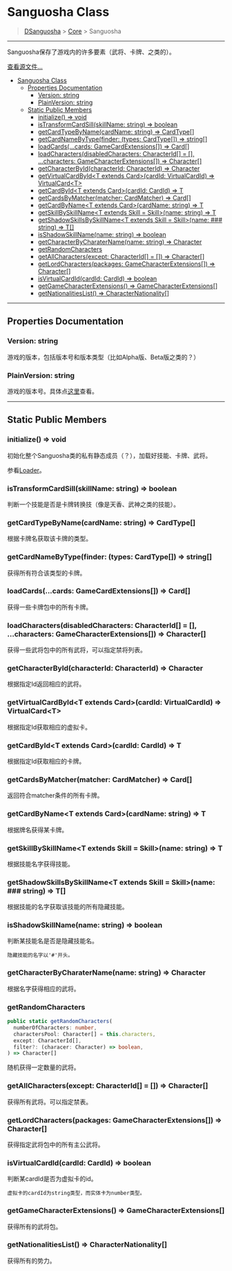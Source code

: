 # Sanguosha Class

> [DSanguosha](../index.md) > [Core](./core_index.md) > Sanguosha

___

Sanguosha保存了游戏内的许多要素（武将、卡牌、之类的）。

[查看源文件...](../../../src/core/game/engine.ts)

- [Sanguosha Class](#sanguosha-class)
  - [Properties Documentation](#properties-documentation)
    - [Version: string](#version-string)
    - [PlainVersion: string](#plainversion-string)
  - [Static Public Members](#static-public-members)
    - [initialize() => void](#initialize--void)
    - [isTransformCardSill(skillName: string) => boolean](#istransformcardsillskillname-string--boolean)
    - [getCardTypeByName(cardName: string) => CardType[]](#getcardtypebynamecardname-string--cardtype)
    - [getCardNameByType(finder: (types: CardType[]) => string[]](#getcardnamebytypefinder-types-cardtype--string)
    - [loadCards(...cards: GameCardExtensions[]) => Card[]](#loadcardscards-gamecardextensions--card)
    - [loadCharacters(disabledCharacters: CharacterId[] = [], ...characters: GameCharacterExtensions[]) => Character[]](#loadcharactersdisabledcharacters-characterid---characters-gamecharacterextensions--character)
    - [getCharacterById(characterId: CharacterId) => Character](#getcharacterbyidcharacterid-characterid--character)
    - [getVirtualCardById\<T extends Card>(cardId: VirtualCardId) => VirtualCard\<T>](#getvirtualcardbyidt-extends-cardcardid-virtualcardid--virtualcardt)
    - [getCardById\<T extends Card>(cardId: CardId) => T](#getcardbyidt-extends-cardcardid-cardid--t)
    - [getCardsByMatcher(matcher: CardMatcher) => Card[]](#getcardsbymatchermatcher-cardmatcher--card)
    - [getCardByName\<T extends Card>(cardName: string) => T](#getcardbynamet-extends-cardcardname-string--t)
    - [getSkillBySkillName\<T extends Skill = Skill>(name: string) => T](#getskillbyskillnamet-extends-skill--skillname-string--t)
    - [getShadowSkillsBySkillName\<T extends Skill = Skill>(name: ### string) => T[]](#getshadowskillsbyskillnamet-extends-skill--skillname--string--t)
    - [isShadowSkillName(name: string) => boolean](#isshadowskillnamename-string--boolean)
    - [getCharacterByCharaterName(name: string) => Character](#getcharacterbycharaternamename-string--character)
    - [getRandomCharacters](#getrandomcharacters)
    - [getAllCharacters(except: CharacterId[] = []) => Character[]](#getallcharactersexcept-characterid----character)
    - [getLordCharacters(packages: GameCharacterExtensions[]) => Character[]](#getlordcharacterspackages-gamecharacterextensions--character)
    - [isVirtualCardId(cardId: CardId) => boolean](#isvirtualcardidcardid-cardid--boolean)
    - [getGameCharacterExtensions() => GameCharacterExtensions[]](#getgamecharacterextensions--gamecharacterextensions)
    - [getNationalitiesList() => CharacterNationality[]](#getnationalitieslist--characternationality)

___

## Properties Documentation

### Version: string

游戏的版本，包括版本号和版本类型（比如Alpha版、Beta版之类的？）

### PlainVersion: string

游戏的版本号。具体点[这里](../../../src/core/game/version.ts)查看。

___

## Static Public Members

### initialize() => void

初始化整个Sanguosha类的私有静态成员（？），加载好技能、卡牌、武将。

参看[Loader](./loader.md)。

### isTransformCardSill(skillName: string) => boolean

判断一个技能是否是卡牌转换技（像是天香、武神之类的技能）。

### getCardTypeByName(cardName: string) => CardType[]

根据卡牌名获取该卡牌的类型。

### getCardNameByType(finder: (types: CardType[]) => string[]

获得所有符合该类型的卡牌。

### loadCards(...cards: GameCardExtensions[]) => Card[]

获得一些卡牌包中的所有卡牌。

### loadCharacters(disabledCharacters: CharacterId[] = [], ...characters: GameCharacterExtensions[]) => Character[]

获得一些武将包中的所有武将，可以指定禁将列表。

### getCharacterById(characterId: CharacterId) => Character

根据指定Id返回相应的武将。

### getVirtualCardById\<T extends Card>(cardId: VirtualCardId) => VirtualCard\<T>

根据指定Id获取相应的虚拟卡。

### getCardById\<T extends Card>(cardId: CardId) => T

根据指定Id获取相应的卡牌。

### getCardsByMatcher(matcher: CardMatcher) => Card[]

返回符合matcher条件的所有卡牌。

### getCardByName\<T extends Card>(cardName: string) => T

根据牌名获得某卡牌。

### getSkillBySkillName\<T extends Skill = Skill>(name: string) => T

根据技能名字获得技能。

### getShadowSkillsBySkillName\<T extends Skill = Skill>(name: ### string) => T[]

根据技能的名字获取该技能的所有隐藏技能。

### isShadowSkillName(name: string) => boolean

判断某技能名是否是隐藏技能名。

`隐藏技能的名字以'#'开头。`

### getCharacterByCharaterName(name: string) => Character

根据名字获得相应的武将。

### getRandomCharacters

```ts
public static getRandomCharacters(
  numberOfCharacters: number,
  charactersPool: Character[] = this.characters,
  except: CharacterId[],
  filter?: (characer: Character) => boolean,
) => Character[]
```

随机获得一定数量的武将。

### getAllCharacters(except: CharacterId[] = []) => Character[]

获得所有武将。可以指定禁表。

### getLordCharacters(packages: GameCharacterExtensions[]) => Character[]

获得指定武将包中的所有主公武将。

### isVirtualCardId(cardId: CardId) => boolean

判断某cardId是否为虚拟卡的id。

`虚拟卡的cardId为string类型，而实体卡为number类型。`

### getGameCharacterExtensions() => GameCharacterExtensions[]

获得所有的武将包。

### getNationalitiesList() => CharacterNationality[]

获得所有的势力。
